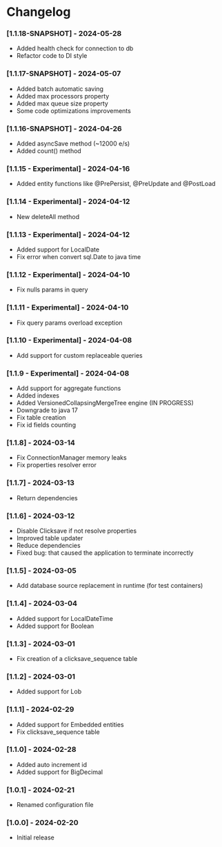 # Changelog

### [1.1.18-SNAPSHOT] - 2024-05-28
- Added health check for connection to db
- Refactor code to DI style

### [1.1.17-SNAPSHOT] - 2024-05-07
- Added batch automatic saving
- Added max processors property
- Added max queue size property
- Some code optimizations improvements

### [1.1.16-SNAPSHOT] - 2024-04-26
- Added asyncSave method (~12000 e/s)
- Added count() method

### [1.1.15 - Experimental] - 2024-04-16
- Added entity functions like @PrePersist, @PreUpdate and @PostLoad

### [1.1.14 - Experimental] - 2024-04-12
- New deleteAll method

### [1.1.13 - Experimental] - 2024-04-12
- Added support for LocalDate
- Fix error when convert sql.Date to java time

### [1.1.12 - Experimental] - 2024-04-10
- Fix nulls params in query

### [1.1.11 - Experimental] - 2024-04-10
- Fix query params overload exception

### [1.1.10 - Experimental] - 2024-04-08
- Add support for custom replaceable queries

### [1.1.9 - Experimental] - 2024-04-08
- Add support for aggregate functions
- Added indexes
- Added VersionedCollapsingMergeTree engine (IN PROGRESS)
- Downgrade to java 17
- Fix table creation
- Fix id fields counting

### [1.1.8] - 2024-03-14
- Fix ConnectionManager memory leaks
- Fix properties resolver error

### [1.1.7] - 2024-03-13
- Return dependencies

### [1.1.6] - 2024-03-12
- Disable Clicksave if not resolve properties
- Improved table updater
- Reduce dependencies
- Fixed bug: that caused the application to terminate incorrectly

### [1.1.5] - 2024-03-05
- Add database source replacement in runtime (for test containers)

### [1.1.4] - 2024-03-04
- Added support for LocalDateTime
- Added support for Boolean

### [1.1.3] - 2024-03-01
- Fix creation of a clicksave_sequence table

### [1.1.2] - 2024-03-01
- Added support for Lob

### [1.1.1] - 2024-02-29
- Added support for Embedded entities
- Fix clicksave_sequence table

### [1.1.0] - 2024-02-28
- Added auto increment id
- Added support for BigDecimal

### [1.0.1] - 2024-02-21
- Renamed configuration file

### [1.0.0] - 2024-02-20
- Initial release
